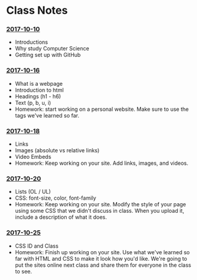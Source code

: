# Class Notes

### [2017-10-10](Classwork/2017-10-10/)
* Introductions
* Why study Computer Science
* Getting set up with GitHub

### [2017-10-16](Classwork/2017-10-16/)
* What is a webpage
* Introduction to html
* Headings (h1 - h6)
* Text (p, b, u, i)
* Homework: start working on a personal website. Make sure to use the tags we've learned so far.

### [2017-10-18](Classwork/2017-10-18/)
* Links
* Images (absolute vs relative links)
* Video Embeds
* Homework: Keep working on your site. Add links, images, and videos.

### [2017-10-20](Classwork/2017-10-20/)
* Lists (OL / UL)
* CSS: font-size, color, font-family
* Homework: Keep working on your site. Modify the style of your page using some CSS that we didn't discuss in class. When you upload it, include a description of what it does.

### [2017-10-25](Classwork/2017-10-25/)
* CSS ID and Class
* Homework: Finish up working on your site. Use what we've learned so far with HTML and CSS to make it look how you'd like. We're going to put the sites online next class and share them for everyone in the class to see.